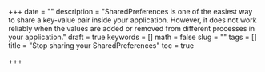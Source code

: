 +++
date = ""
description = "SharedPreferences is one of the easiest way to share a key-value pair inside your application. However, it does not work reliably when the values are added or removed from different processes in your application."
draft = true
keywords = []
math = false
slug = ""
tags = []
title = "Stop sharing your SharedPreferences"
toc = true

+++
